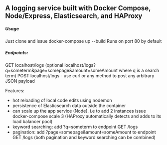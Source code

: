 ## A logging service built with Docker Compose, Node/Express, Elasticsearch, and HAProxy

##### Usage

Just clone and issue docker-compose up --build
Runs on port 80 by default

##### Endpoints:
GET localhost/logs  (optional localhost/logs?q=someterm&page=somepage&amount=someAmount  where q is a search term)
POST localhost/logs - use curl or any method to post any arbitrary JSON payload

Features:
* hot reloading of local code edits using nodemon
* persistence of Elasticsearch data outside the container
* can scale up the app service (Node). i.e to add 2 instances issue docker-compose scale 3 (HAProxy automatically detects and adds to its load balancer pool)
* keyword searching: add ?q=someterm to endpoint GET /logs
* pagination: add ?page=somepage&amount=someAmount to endpoint GET /logs  (both pagination and keyword searching can be combined)